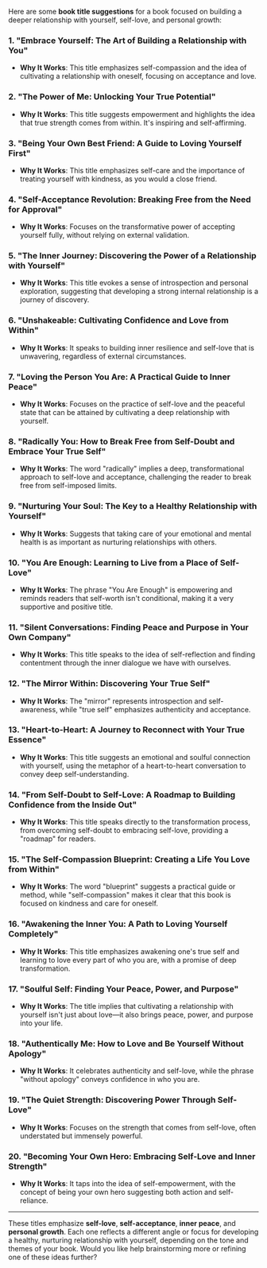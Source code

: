 Here are some **book title suggestions** for a book focused on building a deeper relationship with yourself, self-love, and personal growth:

### **1. "Embrace Yourself: The Art of Building a Relationship with You"**
   - **Why It Works**: This title emphasizes self-compassion and the idea of cultivating a relationship with oneself, focusing on acceptance and love.

### **2. "The Power of Me: Unlocking Your True Potential"**
   - **Why It Works**: This title suggests empowerment and highlights the idea that true strength comes from within. It's inspiring and self-affirming.

### **3. "Being Your Own Best Friend: A Guide to Loving Yourself First"**
   - **Why It Works**: This title emphasizes self-care and the importance of treating yourself with kindness, as you would a close friend.

### **4. "Self-Acceptance Revolution: Breaking Free from the Need for Approval"**
   - **Why It Works**: Focuses on the transformative power of accepting yourself fully, without relying on external validation.

### **5. "The Inner Journey: Discovering the Power of a Relationship with Yourself"**
   - **Why It Works**: This title evokes a sense of introspection and personal exploration, suggesting that developing a strong internal relationship is a journey of discovery.

### **6. "Unshakeable: Cultivating Confidence and Love from Within"**
   - **Why It Works**: It speaks to building inner resilience and self-love that is unwavering, regardless of external circumstances.

### **7. "Loving the Person You Are: A Practical Guide to Inner Peace"**
   - **Why It Works**: Focuses on the practice of self-love and the peaceful state that can be attained by cultivating a deep relationship with yourself.

### **8. "Radically You: How to Break Free from Self-Doubt and Embrace Your True Self"**
   - **Why It Works**: The word "radically" implies a deep, transformational approach to self-love and acceptance, challenging the reader to break free from self-imposed limits.

### **9. "Nurturing Your Soul: The Key to a Healthy Relationship with Yourself"**
   - **Why It Works**: Suggests that taking care of your emotional and mental health is as important as nurturing relationships with others.

### **10. "You Are Enough: Learning to Live from a Place of Self-Love"**
   - **Why It Works**: The phrase "You Are Enough" is empowering and reminds readers that self-worth isn't conditional, making it a very supportive and positive title.

### **11. "Silent Conversations: Finding Peace and Purpose in Your Own Company"**
   - **Why It Works**: This title speaks to the idea of self-reflection and finding contentment through the inner dialogue we have with ourselves.

### **12. "The Mirror Within: Discovering Your True Self"**
   - **Why It Works**: The "mirror" represents introspection and self-awareness, while "true self" emphasizes authenticity and acceptance.

### **13. "Heart-to-Heart: A Journey to Reconnect with Your True Essence"**
   - **Why It Works**: This title suggests an emotional and soulful connection with yourself, using the metaphor of a heart-to-heart conversation to convey deep self-understanding.

### **14. "From Self-Doubt to Self-Love: A Roadmap to Building Confidence from the Inside Out"**
   - **Why It Works**: This title speaks directly to the transformation process, from overcoming self-doubt to embracing self-love, providing a "roadmap" for readers.

### **15. "The Self-Compassion Blueprint: Creating a Life You Love from Within"**
   - **Why It Works**: The word "blueprint" suggests a practical guide or method, while "self-compassion" makes it clear that this book is focused on kindness and care for oneself.

### **16. "Awakening the Inner You: A Path to Loving Yourself Completely"**
   - **Why It Works**: This title emphasizes awakening one's true self and learning to love every part of who you are, with a promise of deep transformation.

### **17. "Soulful Self: Finding Your Peace, Power, and Purpose"**
   - **Why It Works**: The title implies that cultivating a relationship with yourself isn't just about love—it also brings peace, power, and purpose into your life.

### **18. "Authentically Me: How to Love and Be Yourself Without Apology"**
   - **Why It Works**: It celebrates authenticity and self-love, while the phrase "without apology" conveys confidence in who you are.

### **19. "The Quiet Strength: Discovering Power Through Self-Love"**
   - **Why It Works**: Focuses on the strength that comes from self-love, often understated but immensely powerful.

### **20. "Becoming Your Own Hero: Embracing Self-Love and Inner Strength"**
   - **Why It Works**: It taps into the idea of self-empowerment, with the concept of being your own hero suggesting both action and self-reliance.

---

These titles emphasize **self-love**, **self-acceptance**, **inner peace**, and **personal growth**. Each one reflects a different angle or focus for developing a healthy, nurturing relationship with yourself, depending on the tone and themes of your book. Would you like help brainstorming more or refining one of these ideas further?
